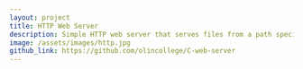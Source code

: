```yaml
---
layout: project
title: HTTP Web Server
description: Simple HTTP web server that serves files from a path specified by the user in the URL. Written in **C**.
image: /assets/images/http.jpg
github_link: https://github.com/olincollege/C-web-server
---
```

